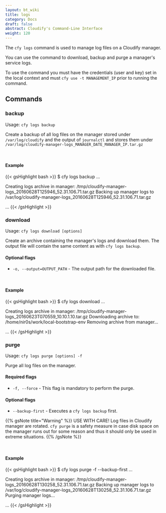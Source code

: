 ```yaml
---
layout: bt_wiki
title: logs
category: Docs
draft: false
abstract: Cloudify's Command-Line Interface
weight: 120
---
```


The `cfy logs` command is used to manage log files on a Cloudify manager.

You can use the command to download, backup and purge a manager's service logs.

To use the command you must have the credentials (user and key) set in the local context and must `cfy use -t MANAGEMENT_IP` prior to running the command.


## Commands

### backup

Usage: `cfy logs backup`

Create a backup of all log files on the manager stored under `/var/log/cloudify` and the output of `journalctl` and stores them under `/var/log/cloudify-manager-logs_MANAGER_DATE_MANAGER_IP.tar.gz`

&nbsp;
#### Example

{{< gsHighlight  bash  >}}
$ cfy logs backup
...

Creating logs archive in manager: /tmp/cloudify-manager-logs_20160628T125946_52.31.106.71.tar.gz
Backing up manager logs to /var/log/cloudify-manager-logs_20160628T125946_52.31.106.71.tar.gz

...
{{< /gsHighlight >}}

### download

Usage: `cfy logs download [options]` 

Create an archive containing the manager's logs and download them. The output file will contain the same content as with `cfy logs backup`.

#### Optional flags

* `-o, --output=OUTPUT_PATH` - The output path for the downloaded file.

&nbsp;
#### Example

{{< gsHighlight  bash  >}}
$ cfy logs download
...

Creating logs archive in manager: /tmp/cloudify-manager-logs_20160623T070559_10.10.1.10.tar.gz
Downloading archive to: /home/nir0s/work/local-bootstrap-env
Removing archive from manager...

...
{{< /gsHighlight >}}



### purge

Usage: `cfy logs purge [options] -f`

Purge all log files on the manager.

#### Required flags

* `-f, --force` - This flag is mandatory to perform the purge.

#### Optional flags

* `--backup-first` - Executes a `cfy logs backup` first.

{{% gsNote title="Warning" %}}
USE WITH CARE! Log files in Cloudify manager are rotated. `cfy purge` is a safety measure in case disk space on the manager runs out for some reason and thus it should only be used in extreme situations.
{{% /gsNote %}}


&nbsp;
#### Example

{{< gsHighlight  bash  >}}
$ cfy logs purge -f --backup-first
...

Creating logs archive in manager: /tmp/cloudify-manager-logs_20160628T130258_52.31.106.71.tar.gz
Backing up manager logs to /var/log/cloudify-manager-logs_20160628T130258_52.31.106.71.tar.gz
Purging manager logs...

...
{{< /gsHighlight >}}